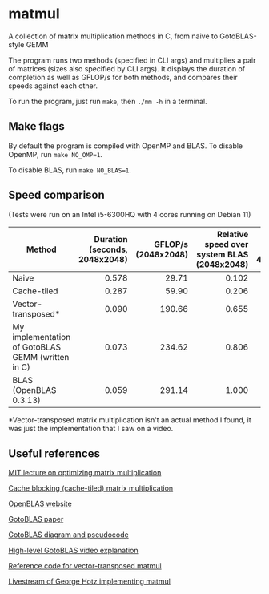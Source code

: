# matmul
A collection of matrix multiplication methods in C, from naive to GotoBLAS-style GEMM

The program runs two methods (specified in CLI args) and multiplies a pair of matrices
(sizes also specified by CLI args). It displays the duration of completion as well as GFLOP/s
for both methods, and compares their speeds against each other.

To run the program, just run ```make```, then ```./mm -h``` in a terminal.

## Make flags

By default the program is compiled with OpenMP and BLAS. To disable OpenMP,
run ```make NO_OMP=1```.

To disable BLAS, run ```make NO_BLAS=1```.

## Speed comparison

(Tests were run on an Intel i5-6300HQ with 4 cores running on Debian 11)

Method | Duration (seconds, 2048x2048) | GFLOP/s (2048x2048) | Relative speed over system BLAS (2048x2048) | Duration (seconds, 4096x4096) | GFLOP/s (4096x4096) | Relative speed over system BLAS (4096x4096)
---|---:|---:|---:|---:|---:|---:
Naive  | 0.578 | 29.71 | 0.102 | 4.84 | 28.34 | 0.092
Cache-tiled | 0.287 | 59.90 | 0.206 | 2.54 | 54.04 | 0.175
Vector-transposed* | 0.090 | 190.66 | 0.655 | 0.693 | 192.41 | 0.622
My implementation of GotoBLAS GEMM (written in C) | 0.073 | 234.62 | 0.806 | 0.546 | 251.33 | 0.813
BLAS (OpenBLAS 0.3.13) | 0.059 | 291.14 | 1.000 | 0.444 | 309.27 | 1.000

*Vector-transposed matrix multiplication isn't an actual method I found, it was just the implementation that I saw on a video.

## Useful references

[MIT lecture on optimizing matrix multiplication](https://www.youtube.com/watch?v=o7h_sYMk_oc)

[Cache blocking (cache-tiled) matrix multiplication](https://www.youtube.com/watch?v=G92BCtfTwOE)

[OpenBLAS website](https://www.openblas.net/)

[GotoBLAS paper](https://www.cs.utexas.edu/users/flame/pubs/GotoTOMS_final.pdf)

[GotoBLAS diagram and pseudocode](https://www.researchgate.net/publication/307564216_BLISlab_A_Sandbox_for_Optimizing_GEMM)

[High-level GotoBLAS video explanation](https://www.youtube.com/watch?v=07SMaudtH6k)

[Reference code for vector-transposed matmul](https://github.com/geohot/tinygrad/blob/gemm/extra/gemm/gemm.c)

[Livestream of George Hotz implementing matmul](https://www.youtube.com/watch?v=VgSQ1GOC86s)
